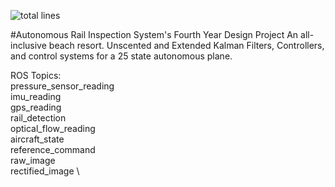 ![total lines](https://img.shields.io/tokei/lines/github/amaarquadri/ekf)

#Autonomous Rail Inspection System's Fourth Year Design Project
An all-inclusive beach resort. Unscented and Extended Kalman Filters,
Controllers, and control systems for a 25 state autonomous plane.

ROS Topics: \
pressure_sensor_reading \
imu_reading \
gps_reading \
rail_detection \
optical_flow_reading \
aircraft_state \
reference_command \
raw_image \
rectified_image \
